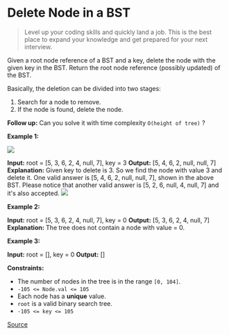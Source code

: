 # Delete Node in a BST

> Level up your coding skills and quickly land a job. This is the best place to expand your knowledge and get prepared for your next interview.

Given a root node reference of a BST and a key, delete the node with the given key in the BST. Return the root node reference (possibly updated) of the BST.

Basically, the deletion can be divided into two stages:

1.  Search for a node to remove.
2.  If the node is found, delete the node.

**Follow up:** Can you solve it with time complexity `O(height of tree)` ?

**Example 1:**

![](https://assets.leetcode.com/uploads/2020/09/04/del_node_1.jpg)

**Input:** root = \[5, 3, 6, 2, 4, null, 7\], key = 3
**Output:** \[5, 4, 6, 2, null, null, 7\]
**Explanation:** Given key to delete is 3. So we find the node with value 3 and delete it.
One valid answer is \[5, 4, 6, 2, null, null, 7\], shown in the above BST.
Please notice that another valid answer is \[5, 2, 6, null, 4, null, 7\] and it's also accepted.
![](https://assets.leetcode.com/uploads/2020/09/04/del_node_supp.jpg)

**Example 2:**

**Input:** root = \[5, 3, 6, 2, 4, null, 7\], key = 0
**Output:** \[5, 3, 6, 2, 4, null, 7\]
**Explanation:** The tree does not contain a node with value = 0.

**Example 3:**

**Input:** root = \[\], key = 0
**Output:** \[\]

**Constraints:**

*   The number of nodes in the tree is in the range `[0, 104]`.
*   `-105 <= Node.val <= 105`
*   Each node has a **unique** value.
*   `root` is a valid binary search tree.
*   `-105 <= key <= 105`

[Source](https://leetcode.com/problems/delete-node-in-a-bst/)
